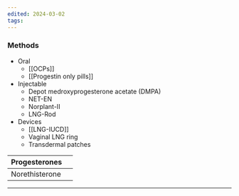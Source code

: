 ```yaml
---
edited: 2024-03-02
tags:
---
```

### Methods
- Oral
	- [[OCPs]] 
	- [[Progestin only pills]] 
- Injectable
	- Depot medroxyprogesterone acetate (DMPA)
	- NET-EN
	- Norplant-II
	- LNG-Rod
- Devices
	- [[LNG-IUCD]]
	- Vaginal LNG ring
	- Transdermal patches

| Progesterones  |     |
| -------------- | --- |
| Norethisterone |     |

---
